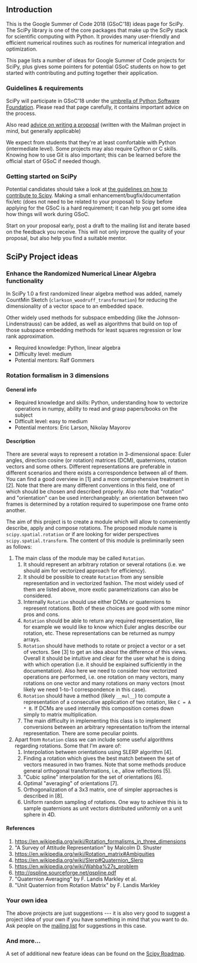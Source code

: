 ## Introduction

This is the Google Summer of Code 2018 (GSoC'18) ideas page for SciPy.  The SciPy library is one of the core packages that make up the SciPy stack for scientific computing with Python. It provides many user-friendly and efficient numerical routines such as routines for numerical integration and optimization.

This page lists a number of ideas for Google Summer of Code projects for SciPy, plus gives some pointers for potential GSoC students on how to get started with contributing and putting together their application. 

### Guidelines & requirements

SciPy will participate in GSoC'18 under the [umbrella of Python Software Foundation](http://python-gsoc.org).  Please read that page carefully, it contains important advice on the process.

Also read [advice on writing a proposal](http://turnbull.sk.tsukuba.ac.jp/Blog/SPAM.txt#how-to-spam-in-detail) (written with the Mailman project in mind, but generally applicable)

We expect from students that they're at least comfortable with Python (intermediate level). Some projects may also require Cython or C skills. Knowing how to use Git is also important; this can be learned before the official start of GSoC if needed though.

### Getting started on SciPy

Potential candidates should take a look at [the guidelines on how to contribute to Scipy](http://scipy.github.io/devdocs/hacking.html). Making a small enhancement/bugfix/documentation fix/etc (does not need to be related to your proposal) to Scipy before applying for the GSoC is a hard requirement; it can help you get some idea how things will work during GSoC. 

Start on your proposal early, post a draft to the mailing list and iterate based on the feedback you receive. This will not only improve the quality of your proposal, but also help you find a suitable mentor.


## SciPy Project ideas

### Enhance the Randomized Numerical Linear Algebra functionality

In SciPy 1.0 a first randomized linear algebra method was added, namely CountMin Sketch (`clarkson_woodruff_transformation`) for reducing the dimensionality of a vector space to an embedded space.

Other widely used methods for subspace embedding (like the Johnson-Lindenstrauss) can be added, as well as algorithms that build on top of those subspace embedding methods for least squares regression or low rank approximation.

- Required knowledge: Python, linear algebra
- Difficulty level: medium
- Potential mentors: Ralf Gommers

### Rotation formalism in 3 dimensions

#### General info
- Required knowledge and skills: Python, understanding how to vectorize operations in numpy, ability to read and grasp papers/books on the subject
- Difficult level: easy to medium
- Potential mentors: Eric Larson, Nikolay Mayorov

#### Description
There are several ways to represent a rotation in 3-dimensional space: Euler angles, direction cosine (or rotation) matrices (DCM), quaternions, rotation vectors and some others. Different representations are preferable in different scenarios and there exists a correspondence between all of them. You can find a good overview in [1] and a more comprehensive treatment in [2]. Note that there are many different conventions in this field, one of which should be chosen and described properly. Also note that "rotation" and "orientation" can be used interchangeably: an orientation between two frames is determined by a rotation required to superimpose one frame onto another.

The aim of this project is to create a module which will allow to conveniently describe, apply and compose rotations. The proposed module name is `scipy.spatial.rotation` or if are looking for wider perspectives `scipy.spatial.transform`. The content of this module is preliminarily seen as follows:

1. The main class of the module may be called `Rotation`. 
   1. It should represent an arbitrary rotation or several rotations (i.e. we should aim for vectorized approach for efficiency). 
   2. It should be possible to create `Rotation` from any sensible representation and in vectorized fashion. The most widely used of them are listed above, more exotic parametrizations can also be considered.
   3. Internally `Rotation` should use either DCMs or quaternions to represent rotations. Both of these choices are good with some minor pros and cons.
   4. `Rotation` should be able to return any required representation, like for example we would like to know which Euler angles describe our rotation, etc. These representations can be returned as numpy arrays.
   3. `Rotation` should have methods to rotate or project a vector or a set of vectors. See [3] to get an idea about the difference of this views. Overall it should be intuitive and clear for the user what he is doing with which operation (i.e. it should be explained sufficiently in the documentation). Also here we need to consider how vectorized operations are performed, i.e. one rotation on many vectors, many rotations on one vector and many rotations on many vectors (most likely we need 1-to-1 correspondence in this case).
   4. `Rotation` should have a method (likely `__mul__`) to compute a representation of a consecutive application of two rotation, like `C = A * B`. If DCMs are used internally this composition comes down simply to matrix multiplication.
   5. The main difficulty in implementing this class is to implement conversions between an arbitrary representation to/from the internal representation. There are some peculiar points.
2. Apart from `Rotation` class we can include some useful algorithms regarding rotations. Some that I'm aware of:
   1. Interpolation between orientations using SLERP algorithm [4].
   2. Finding a rotation which gives the best match between the set of vectors measured in two frames. Note that some methods produce general orthogonal transformations, i.e., allow reflections [5].
   3. "Cubic spline" interpolation for the set of orientations [6].
   4. Optimal "averaging" of orientations [7].
   5. Orthogonalization of a 3x3 matrix, one of simpler approaches is described in [8].
   6. Uniform random sampling of rotations. One way to achieve this is to sample quaternions as unit vectors distributed uniformly on a unit sphere in 4D.

#### References

1. https://en.wikipedia.org/wiki/Rotation_formalisms_in_three_dimensions
2. "A Survey of Attitude Representation" by Malcolm D. Shuster
3. https://en.wikipedia.org/wiki/Rotation_matrix#Ambiguities
4. https://en.wikipedia.org/wiki/Slerp#Quaternion_Slerp
5. https://en.wikipedia.org/wiki/Wahba%27s_problem
6. http://qspline.sourceforge.net/qspline.pdf
7. "Quaternion Averaging" by F. Landis Markley et al.
8. "Unit Quaternion from Rotation Matrix" by F. Landis Markley

### Your own idea

The above projects are just suggestions --- it is also very good to suggest a project idea of your own if you have something in mind that you want to do. Ask people on the [mailing list](http://scipy.org/scipylib/mailing-lists.html) for suggestions in this case.

### And more...

A set of additional new feature ideas can be found on the [Scipy Roadmap](http://scipy.github.io/devdocs/roadmap.html).

